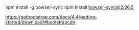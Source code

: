 npm install -g bowser-sync
npm install bowser-sync@2.26.5

https://getbootstrap.com/docs/4.4/getting-started/download/#bootstrapcdn
